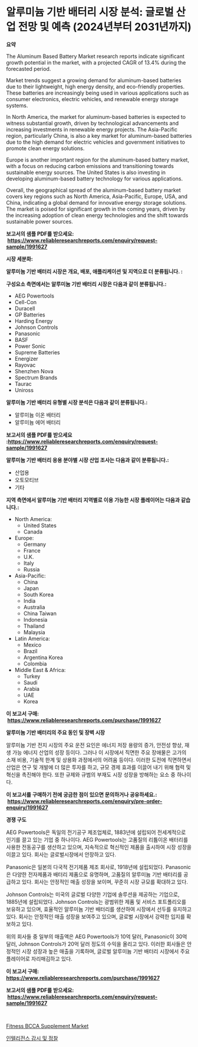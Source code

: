 <p><h1>알루미늄 기반 배터리 시장 분석: 글로벌 산업 전망 및 예측 (2024년부터 2031년까지)</h1></p><p><strong>요약</strong></p>
<p><p>The Aluminum Based Battery Market research reports indicate significant growth potential in the market, with a projected CAGR of 13.4% during the forecasted period. </p><p>Market trends suggest a growing demand for aluminum-based batteries due to their lightweight, high energy density, and eco-friendly properties. These batteries are increasingly being used in various applications such as consumer electronics, electric vehicles, and renewable energy storage systems.</p><p>In North America, the market for aluminum-based batteries is expected to witness substantial growth, driven by technological advancements and increasing investments in renewable energy projects. The Asia-Pacific region, particularly China, is also a key market for aluminum-based batteries due to the high demand for electric vehicles and government initiatives to promote clean energy solutions.</p><p>Europe is another important region for the aluminum-based battery market, with a focus on reducing carbon emissions and transitioning towards sustainable energy sources. The United States is also investing in developing aluminum-based battery technology for various applications.</p><p>Overall, the geographical spread of the aluminum-based battery market covers key regions such as North America, Asia-Pacific, Europe, USA, and China, indicating a global demand for innovative energy storage solutions. The market is poised for significant growth in the coming years, driven by the increasing adoption of clean energy technologies and the shift towards sustainable power sources.</p></p>
<p><strong>보고서의 샘플 PDF를 받으세요: &nbsp;<a href="https://www.reliableresearchreports.com/enquiry/request-sample/1991627">https://www.reliableresearchreports.com/enquiry/request-sample/1991627</a></strong></p>
<p><strong>시장 세분화:</strong></p>
<p><strong> 알루미늄 기반 배터리 시장은 개요, 배포, 애플리케이션 및 지역으로 더 분류됩니다. :</strong></p>
<p><strong>구성요소 측면에서는 알루미늄 기반 배터리 시장은 다음과 같이 분류됩니다.:</strong></p>
<p><ul><li>AEG Powertools</li><li>Cell-Con</li><li>Duracell</li><li>GP Batteries</li><li>Harding Energy</li><li>Johnson Controls</li><li>Panasonic</li><li>BASF</li><li>Power Sonic</li><li>Supreme Batteries</li><li>Energizer</li><li>Rayovac</li><li>Shenzhen Nova</li><li>Spectrum Brands</li><li>Taurac</li><li>Uniross</li></ul></p>
<p><strong> 알루미늄 기반 배터리 유형별 시장 분석은 다음과 같이 분류됩니다.:</strong></p>
<p><ul><li>알루미늄 이온 배터리</li><li>알루미늄 에어 배터리</li></ul></p>
<p><strong>보고서의 샘플 PDF를 받으세요 :<a href="https://www.reliableresearchreports.com/enquiry/request-sample/1991627">https://www.reliableresearchreports.com/enquiry/request-sample/1991627</a></strong></p>
<p><strong> 알루미늄 기반 배터리 응용 분야별 시장 산업 조사는 다음과 같이 분류됩니다.:</strong></p>
<p><ul><li>산업용</li><li>오토모티브</li><li>기타</li></ul></p>
<p><strong>지역 측면에서 알루미늄 기반 배터리 지역별로 이용 가능한 시장 플레이어는 다음과 같습니다.:</strong></p>
<p><ul>
    <li>
        North America:
        <ul>
            <li>United States</li>
            <li>Canada</li>
        </ul>
    </li>
    <li>
        Europe:
        <ul>
            <li>Germany</li>
            <li>France</li>
            <li>U.K.</li>
            <li>Italy</li>
            <li>Russia</li>
        </ul>
    </li>
    <li>
        Asia-Pacific:
        <ul>
            <li>China</li>
            <li>Japan</li>
            <li>South Korea</li>
            <li>India</li>
            <li>Australia</li>
            <li>China Taiwan</li>
            <li>Indonesia</li>
            <li>Thailand</li>
            <li>Malaysia</li>
        </ul>
    </li>
    <li>
        Latin America:
        <ul>
            <li>Mexico</li>
            <li>Brazil</li>
            <li>Argentina Korea</li>
            <li>Colombia</li>
        </ul>
    </li>
    <li>
        Middle East & Africa:
        <ul>
            <li>Turkey</li>
            <li>Saudi</li>
            <li>Arabia</li>
            <li>UAE</li>
            <li>Korea</li>
        </ul>
    </li>
    </ul></p>
<p><strong>이 보고서 구매: &nbsp;<a href="https://www.reliableresearchreports.com/purchase/1991627">https://www.reliableresearchreports.com/purchase/1991627</a></strong></p>
<p><strong>알루미늄 기반 배터리의 주요 동인 및 장벽 시장</strong></p>
<p><p>알루미늄 기반 전지 시장의 주요 운전 요인은 에너지 저장 용량의 증가, 안전성 향상, 재생 가능 에너지 산업의 성장 등이다. 그러나 이 시장에서 직면한 주요 장애물은 고가의 소재 비용, 기술적 한계 및 상용화 과정에서의 어려움 등이다. 이러한 도전에 직면하면서 산업은 연구 및 개발에 더 많은 투자를 하고, 규모 경제 효과를 이끌어 내기 위해 협력 및 혁신을 촉진해야 한다. 또한 규제와 규범의 부재도 시장 성장을 방해하는 요소 중 하나이다.</p></p>
<p><strong>이 보고서를 구매하기 전에 궁금한 점이 있으면 문의하거나 공유하세요.: &nbsp;<a href="https://www.reliableresearchreports.com/enquiry/pre-order-enquiry/1991627">https://www.reliableresearchreports.com/enquiry/pre-order-enquiry/1991627</a></strong></p>
<p><strong>경쟁 구도</strong></p>
<p><p>AEG Powertools은 독일의 전기공구 제조업체로, 1883년에 설립되어 전세계적으로 인기를 끌고 있는 기업 중 하나이다. AEG Powertools는 고품질의 리튬이온 배터리를 사용한 전동공구를 생산하고 있으며, 지속적으로 혁신적인 제품을 출시하여 시장 성장을 이끌고 있다. 회사는 글로벌시장에서 안장하고 있다.</p><p>Panasonic은 일본의 다국적 전기제품 제조 회사로, 1918년에 설립되었다. Panasonic은 다양한 전자제품과 배터리 제품으로 유명하며, 고품질의 알루미늄 기반 배터리를 공급하고 있다. 회사는 안정적인 매출 성장을 보이며, 꾸준히 시장 규모를 확대하고 있다.</p><p>Johnson Controls는 미국의 글로벌 다양한 기업에 솔루션을 제공하는 기업으로, 1885년에 설립되었다. Johnson Controls는 광범위한 제품 및 서비스 포트폴리오를 보유하고 있으며, 효율적인 알루미늄 기반 배터리를 생산하여 시장에서 선두를 유지하고 있다. 회사는 안정적인 매출 성장을 보여주고 있으며, 글로벌 시장에서 강력한 입지를 확보하고 있다.</p><p>위의 회사들 중 일부의 매출액은 AEG Powertools가 10억 달러, Panasonic이 30억 달러, Johnson Controls가 20억 달러 정도의 수익을 올리고 있다. 이러한 회사들은 안정적인 시장 성장과 높은 매출을 기록하며, 글로벌 알루미늄 기반 배터리 시장에서 주요 플레이어로 자리매김하고 있다.</p></p>
<p><strong>이 보고서 구매: &nbsp; <a href="https://www.reliableresearchreports.com/purchase/1991627">https://www.reliableresearchreports.com/purchase/1991627</a></strong></p>
<p><strong>보고서의 샘플 PDF를 받으세요: &nbsp;<a href="https://www.reliableresearchreports.com/enquiry/request-sample/1991627">https://www.reliableresearchreports.com/enquiry/request-sample/1991627</a></strong><strong></strong></p>
<p>&nbsp;</p>
<p><p><a href="https://github.com/FassouRP/Market-Research-Report-List-3/blob/main/fitness-bcca-supplement-market.md">Fitness BCCA Supplement Market</a></p><p><a href="https://github.com/oajzkywllm460/Market-Research-Report-List-1/blob/main/64469748819.md">인텔리전스 감시 및 정찰</a></p></p>
